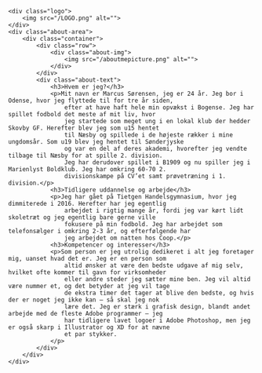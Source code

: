 <body>

    <div class="logo">
        <img src="/LOGO.png" alt="">
    </div>
    <div class="about-area">
        <div class="container">
            <div class="row">
                <div class="about-img">
                    <img src="/aboutmepicture.png" alt="">
                </div>
            </div>
            <div class="about-text">
                <h3>Hvem er jeg?</h3>
                <p>Mit navn er Marcus Sørensen, jeg er 24 år. Jeg bor i Odense, hvor jeg flyttede til for tre år siden,
                    efter at have haft hele min opvækst i Bogense. Jeg har spillet fodbold det meste af mit liv, hvor
                    jeg startede som meget ung i en lokal klub der hedder Skovby GF. Herefter blev jeg som u15 hentet
                    til Næsby og spillede i de højeste rækker i mine ungdomsår. Som u19 blev jeg hentet til Sønderjyske
                    og var en del af deres akademi, hvorefter jeg vendte tilbage til Næsby for at spille 2. division.
                    Jeg har derudover spillet i B1909 og nu spiller jeg i Marienlyst Boldklub. Jeg har omkring 60-70 2.
                    divisionskampe på CV’et samt prøvetræning i 1. division.</p>
                <h3>Tidligere uddannelse og arbejde</h3>
                <p>Jeg har gået på Tietgen Handelsgymnasium, hvor jeg dimmiterede i 2016. Herefter har jeg egentlig
                    arbejdet i rigtig mange år, fordi jeg var kørt lidt skoletræt og jeg egentlig bare gerne ville
                    fokusere på min fodbold. Jeg har arbejdet som telefonsælger i omkring 2-3 år, og efterfølgende har
                    jeg arbejdet om natten hos Coop.</p>
                <h3>Kompetencer og interesser</h3>
                <p>Som person er jeg utrolig dedikeret i alt jeg foretager mig, uanset hvad det er. Jeg er en person som
                    altid ønsker at være den bedste udgave af mig selv, hvilket ofte kommer til gavn for virksomheder
                    eller andre steder jeg sætter mine ben. Jeg vil altid være nummer et, og det betyder at jeg vil tage
                    de ekstra timer det tager at blive den bedste, og hvis der er noget jeg ikke kan – så skal jeg nok
                    lære det. Jeg er stærk i grafisk design, blandt andet arbejde med de fleste Adobe programmer – jeg
                    har tidligere lavet logoer i Adobe Photoshop, men jeg er også skarp i Illustrator og XD for at nævne
                    et par stykker.
                </p>
            </div>
        </div>
    </div>

</body>
